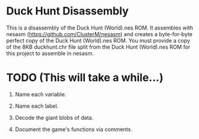 # Duck Hunt Disassembly

This is a disassembly of the Duck Hunt (World).nes ROM. It assembles with nesasm (https://github.com/ClusterM/nesasm) and creates a byte-for-byte perfect copy of the Duck Hunt (World).nes ROM. You must provide a copy of the 8KB duckhunt.chr file split from the Duck Hunt (World).nes ROM for this project to assemble in nesasm.


# TODO (This will take a while...)

1. Name each variable.
   
2. Name each label.
   
3. Decode the giant blobs of data.
   
4. Document the game's functions via comments.
